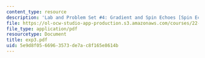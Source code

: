 ```yaml
---
content_type: resource
description: 'Lab and Problem Set #4: Gradient and Spin Echoes [Spin Echo]'
file: https://ol-ocw-studio-app-production.s3.amazonaws.com/courses/22-920-a-hands-on-introduction-to-nuclear-magnetic-resonance-january-iap-1997/5e9d8f0566963573de7ac8f165e8614b_exp3.pdf
file_type: application/pdf
resourcetype: Document
title: exp3.pdf
uid: 5e9d8f05-6696-3573-de7a-c8f165e8614b
---
```

